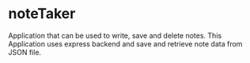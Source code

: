 # noteTaker
Application that can be used to write, save and delete notes. This Application uses express backend and save and retrieve note data from JSON file.
